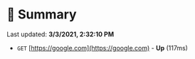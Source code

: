 # 📖 Summary
Last updated: **3/3/2021, 2:32:10 PM**

- `GET` [https://google.com](https://google.com) - **Up** (117ms)
